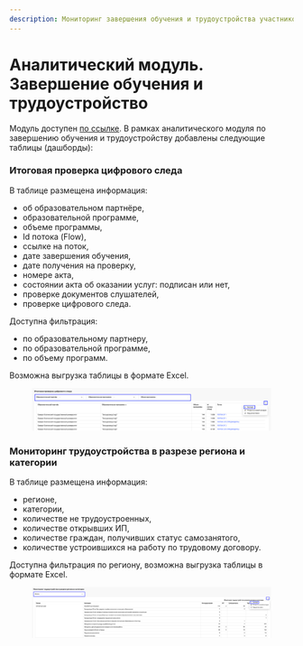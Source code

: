 ```yaml
---
description: Мониторинг завершения обучения и трудоустройства участников
---
```


# Аналитический модуль. Завершение обучения и трудоустройство

Модуль доступен [по ссылке](https://datalens.yandex/5vdtgl6d68ckw). В рамках аналитического модуля по завершению обучения и трудоустройству добавлены следующие таблицы (дашборды):

### Итоговая проверка цифрового следа

В таблице размещена информация:

* об образовательном партнёре,&#x20;
* образовательной программе,&#x20;
* объеме программы,&#x20;
* Id потока (Flow),&#x20;
* ссылке на поток,&#x20;
* дате завершения обучения,&#x20;
* дате получения на проверку,&#x20;
* номере акта,&#x20;
* состоянии акта об оказании услуг: подписан или нет,&#x20;
* проверке документов слушателей,&#x20;
* проверке цифрового следа.

Доступна фильтрация:&#x20;

* по образовательному партнеру,&#x20;
* по образовательной программе,
* по объему программ.

Возможна выгрузка таблицы в формате Excel.

<figure><img src="../.gitbook/assets/image (21).png" alt=""><figcaption></figcaption></figure>

### Мониторинг трудоустройства в разрезе региона и категории

В таблице размещена информация:

* регионе,&#x20;
* категории,&#x20;
* количестве не трудоустроенных,
* &#x20;количестве открывших ИП,&#x20;
* количестве граждан, получивших статус самозанятого,&#x20;
* количестве устроившихся на работу по трудовому договору.

Доступна фильтрация по региону, возможна выгрузка таблицы в формате Excel.

<figure><img src="../.gitbook/assets/image (5).png" alt=""><figcaption></figcaption></figure>
